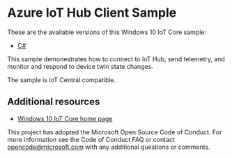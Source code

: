 # Azure IoT Hub Client Sample

These are the available versions of this Windows 10 IoT Core sample:

*	[C#](./CS/README.md)

This sample demonestrates how to connect to IoT Hub, send telemetry, and monitor and respond to device twin state changes.

The sample is IoT Central compatible.

## Additional resources
* [Windows 10 IoT Core home page](https://developer.microsoft.com/en-us/windows/iot/)

This project has adopted the Microsoft Open Source Code of Conduct. For more information see the Code of Conduct FAQ or contact <opencode@microsoft.com> with any additional questions or comments.
